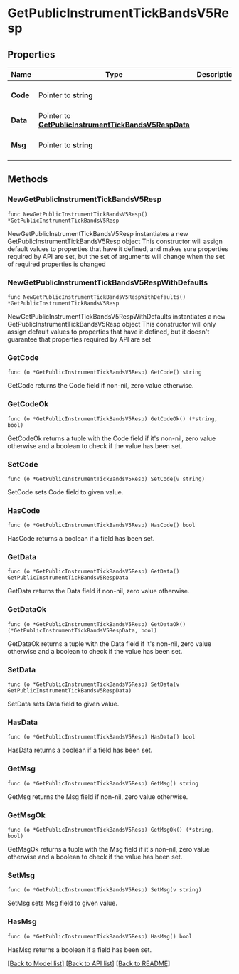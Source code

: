 # GetPublicInstrumentTickBandsV5Resp

## Properties

Name | Type | Description | Notes
------------ | ------------- | ------------- | -------------
**Code** | Pointer to **string** |  | [optional] [default to ""]
**Data** | Pointer to [**GetPublicInstrumentTickBandsV5RespData**](GetPublicInstrumentTickBandsV5RespData.md) |  | [optional] 
**Msg** | Pointer to **string** |  | [optional] [default to ""]

## Methods

### NewGetPublicInstrumentTickBandsV5Resp

`func NewGetPublicInstrumentTickBandsV5Resp() *GetPublicInstrumentTickBandsV5Resp`

NewGetPublicInstrumentTickBandsV5Resp instantiates a new GetPublicInstrumentTickBandsV5Resp object
This constructor will assign default values to properties that have it defined,
and makes sure properties required by API are set, but the set of arguments
will change when the set of required properties is changed

### NewGetPublicInstrumentTickBandsV5RespWithDefaults

`func NewGetPublicInstrumentTickBandsV5RespWithDefaults() *GetPublicInstrumentTickBandsV5Resp`

NewGetPublicInstrumentTickBandsV5RespWithDefaults instantiates a new GetPublicInstrumentTickBandsV5Resp object
This constructor will only assign default values to properties that have it defined,
but it doesn't guarantee that properties required by API are set

### GetCode

`func (o *GetPublicInstrumentTickBandsV5Resp) GetCode() string`

GetCode returns the Code field if non-nil, zero value otherwise.

### GetCodeOk

`func (o *GetPublicInstrumentTickBandsV5Resp) GetCodeOk() (*string, bool)`

GetCodeOk returns a tuple with the Code field if it's non-nil, zero value otherwise
and a boolean to check if the value has been set.

### SetCode

`func (o *GetPublicInstrumentTickBandsV5Resp) SetCode(v string)`

SetCode sets Code field to given value.

### HasCode

`func (o *GetPublicInstrumentTickBandsV5Resp) HasCode() bool`

HasCode returns a boolean if a field has been set.

### GetData

`func (o *GetPublicInstrumentTickBandsV5Resp) GetData() GetPublicInstrumentTickBandsV5RespData`

GetData returns the Data field if non-nil, zero value otherwise.

### GetDataOk

`func (o *GetPublicInstrumentTickBandsV5Resp) GetDataOk() (*GetPublicInstrumentTickBandsV5RespData, bool)`

GetDataOk returns a tuple with the Data field if it's non-nil, zero value otherwise
and a boolean to check if the value has been set.

### SetData

`func (o *GetPublicInstrumentTickBandsV5Resp) SetData(v GetPublicInstrumentTickBandsV5RespData)`

SetData sets Data field to given value.

### HasData

`func (o *GetPublicInstrumentTickBandsV5Resp) HasData() bool`

HasData returns a boolean if a field has been set.

### GetMsg

`func (o *GetPublicInstrumentTickBandsV5Resp) GetMsg() string`

GetMsg returns the Msg field if non-nil, zero value otherwise.

### GetMsgOk

`func (o *GetPublicInstrumentTickBandsV5Resp) GetMsgOk() (*string, bool)`

GetMsgOk returns a tuple with the Msg field if it's non-nil, zero value otherwise
and a boolean to check if the value has been set.

### SetMsg

`func (o *GetPublicInstrumentTickBandsV5Resp) SetMsg(v string)`

SetMsg sets Msg field to given value.

### HasMsg

`func (o *GetPublicInstrumentTickBandsV5Resp) HasMsg() bool`

HasMsg returns a boolean if a field has been set.


[[Back to Model list]](../README.md#documentation-for-models) [[Back to API list]](../README.md#documentation-for-api-endpoints) [[Back to README]](../README.md)



